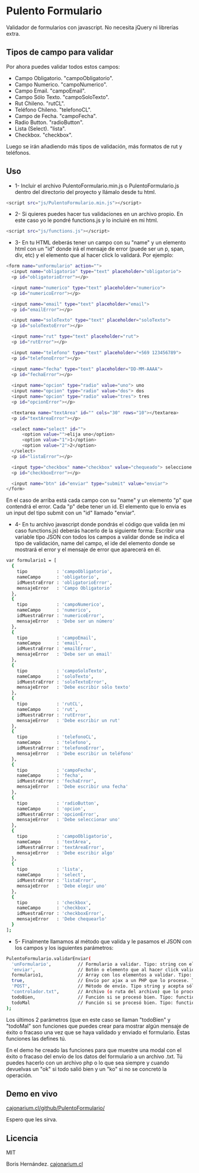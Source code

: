 Pulento Formulario
==========================

Validador de formularios con javascript.
No necesita jQuery ni librerías extra.


Tipos de campo para validar
--------------------------

Por ahora puedes validar todos estos campos:

- Campo Obligatorio. "campoObligatorio".
- Campo Numerico. "campoNumerico".
- Campo Email. "campoEmail".
- Campo Sólo Texto. "campoSoloTexto".
- Rut Chileno. "rutCL".
- Teléfono Chileno. "telefonoCL".
- Campo de Fecha. "campoFecha".
- Radio Button. "radioButton".
- Lista (Select). "lista".
- Checkbox. "checkbox".

Luego se irán añadiendo más tipos de validación, más formatos de rut y teléfonos.



Uso
--------------------------

- 1- Incluir el archivo PulentoFormulario.min.js o PulentoFormulario.js dentro del directorio del proyecto y llámalo desde tu html.
```sh
<script src="js/PulentoFormulario.min.js"></script>
```


- 2- Si quieres puedes hacer tus validaciones en un archivo propio. En este caso yo le pondré functions.js y lo incluiré en mi html.
```sh
<script src="js/functions.js"></script>
```

- 3- En tu HTML deberás tener un campo con su "name" y un elemento html con un "id" donde irá el mensaje de error (puede ser un p, span, div, etc) y el elemento que al hacer click lo validará. Por ejemplo:

```sh
<form name="unFormulario" action="">
  <input name="obligatorio" type="text" placeholder="obligatorio">
  <p id="obligatorioError"></p>

  <input name="numerico" type="text" placeholder="numerico">
  <p id="numericoError"></p>

  <input name="email" type="text" placeholder="email">
  <p id="emailError"></p>

  <input name="soloTexto" type="text" placeholder="soloTexto">
  <p id="soloTextoError"></p>

  <input name="rut" type="text" placeholder="rut">
  <p id="rutError"></p>

  <input name="telefono" type="text" placeholder="+569 123456789">
  <p id="telefonoError"></p>

  <input name="fecha" type="text" placeholder="DD-MM-AAAA">
  <p id="fechaError"></p>
  
  <input name="opcion" type="radio" value="uno"> uno
  <input name="opcion" type="radio" value="dos"> dos
  <input name="opcion" type="radio" value="tres"> tres
  <p id="opcionError"></p>

  <textarea name="textArea" id="" cols="30" rows="10"></textarea>
  <p id="textAreaError"></p>

  <select name="select" id="">
      <option value="">elija uno</option>
      <option value="1">1</option>
      <option value="2">2</option>
  </select>
  <p id="listaError"></p>

  <input type="checkbox" name="checkbox" value="chequeado"> seleccione.
  <p id="checkboxError"></p>

  <input name="btn" id="enviar" type="submit" value="enviar">
</form>
```

En el caso de arriba está cada campo con su "name" y un elemento "p" que contendrá el error. Cada "p" debe tener un id.
El elemento que lo envia es un input del tipo submit con un "id" llamado "enviar".

- 4- En tu archivo javascript donde pondrás el código que valida (en mi caso functions.js) deberás hacerlo de la siguiente forma:
Escribir una variable tipo JSON con todos los campos a validar donde se indica el tipo de validación, name del campo, el ide del elemento donde se mostrará el error y el mensaje de error que aparecerá en él.

```sh
var formulario1 = [
  {
    tipo           : 'campoObligatorio',
    nameCampo      : 'obligatorio',
    idMuestraError : 'obligatorioError',
    mensajeError   : 'Campo Obligatorio'
  },
  {
    tipo           : 'campoNumerico',
    nameCampo      : 'numerico',
    idMuestraError : 'numericoError',
    mensajeError   : 'Debe ser un número'
  },
  {
    tipo           : 'campoEmail',
    nameCampo      : 'email',
    idMuestraError : 'emailError',
    mensajeError   : 'Debe ser un email'
  },
  {
    tipo           : 'campoSoloTexto',
    nameCampo      : 'soloTexto',
    idMuestraError : 'soloTextoError',
    mensajeError   : 'Debe escribir sólo texto'
  },
  {
    tipo           : 'rutCL',
    nameCampo      : 'rut',
    idMuestraError : 'rutError',
    mensajeError   : 'Debe escribir un rut'
  },
  {
    tipo           : 'telefonoCL',
    nameCampo      : 'telefono',
    idMuestraError : 'telefonoError',
    mensajeError   : 'Debe escribir un teléfono'
  },
  {
    tipo           : 'campoFecha',
    nameCampo      : 'fecha',
    idMuestraError : 'fechaError',
    mensajeError   : 'Debe escribir una fecha'
  },
  {
    tipo           : 'radioButton',
    nameCampo      : 'opcion',
    idMuestraError : 'opcionError',
    mensajeError   : 'Debe seleccionar uno'
  },
  {
    tipo           : 'campoObligatorio',
    nameCampo      : 'textArea',
    idMuestraError : 'textAreaError',
    mensajeError   : 'Debe escribir algo'
  },
  {
    tipo           : 'lista',
    nameCampo      : 'select',
    idMuestraError : 'listaError',
    mensajeError   : 'Debe elegir uno'
  },
  {
    tipo           : 'checkbox',
    nameCampo      : 'checkbox',
    idMuestraError : 'checkboxError',
    mensajeError   : 'Debe chequearlo'
  }
];
```


- 5- Finalmente llamamos al método que valida y le pasamos el JSON con los campos y los isguientes parámetros:
```sh
PulentoFormulario.validarEnviar(
  'unFormulario',          // Formulario a validar. Tipo: string con el name del formulario.
  'enviar',                // Botón o elemento que al hacer click valida los datos. Tipo: string con el id del elemento.
  formulario1,             // Array con los elementos a validar. Tipo: Array con JSON dentro.
  true,                    // Envío por ajax a un PHP que lo procese. Tipo boolean. Con true envía, con false sólo valida y no envía.
  'POST',                  // Método de envío. Tipo string y acepta sólo "POST" o "GET"
  "controlador.txt",       // Archivo (o ruta del archivo) que lo procesa. Tipo: string con la ruta del archivo que lo procesa.
  todoBien,                // Función si se procesó bien. Tipo: function. Sólo debe pasarse el nombre de la función sin "()".
  todoMal                  // Función si se procesó bien. Tipo: function. Sólo debe pasarse el nombre de la función sin "()".
);
```
Los últimos 2 parámetros (que en este caso se llaman "todoBien" y "todoMal" son funciones que puedes crear para mostrar algún mensaje de éxito o fracaso una vez que se haya validado y enviado el formulario.
Éstas funciones las defines tú.

En el demo he creado las funciones para que muestre una modal con el éxito o fracaso del envío de los datos del formulario a un archivo .txt. Tú puedes hacerlo con un archivo php o lo que sea siempre y cuando devuelvas un "ok" si todo salió bien y un "ko" si no se concretó la operación.


Demo en vivo
---------------------
[cajonarium.cl/github/PulentoFormulario/](http://cajonarium.cl/github/PulentoFormulario/)

Espero que les sirva.




Licencia
---------------------
MIT


Boris Hernández.
[cajonarium.cl](http://www.cajonarium.cl/)
